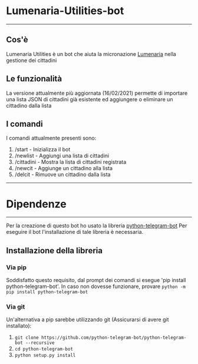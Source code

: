 # Lumenaria-Utilities-bot
----
## Cos'è
Lumenaria Utilities è un bot che aiuta la micronazione [Lumenaria](https://t.me/RepubblicaLumenaria) nella gestione dei cittadini
## Le funzionalità
La versione attualmente più aggiornata (16/02/2021) permette di importare una lista JSON di cittadini già esistente ed aggiungere o eliminare un cittadino dalla lista
## I comandi
I comandi attualmente presenti sono:
1. /start - Inizializza il bot
1. /newlist - Aggiungi una lista di cittadini
1. /cittadini - Mostra la lista di cittadini registrata
1. /newcit - Aggiunge un cittadino alla lista
1. /delcit - Rimuove un cittadino dalla lista
----
# Dipendenze
----
Per la creazione di questo bot ho usato la libreria [python-telegram-bot](https://github.com/python-telegram-bot/python-telegram-bot)
Per eseguire il bot l'installazione di tale libreria è necessaria.
## Installazione della libreria
### Via pip
Soddisfatto questo requisito, dal prompt dei comandi si esegue 'pip install python-telegram-bot'. In caso non dovesse funzionare, provare
`python -m pip install python-telegram-bot`
### Via git
Un'alternativa a pip sarebbe utilizzando git (Assicurarsi di avere git installato):
1. `git clone https://github.com/python-telegram-bot/python-telegram-bot --recursive`
2. `cd python-telegram-bot`
3. `python setup.py install`
